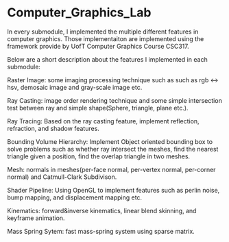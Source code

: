 # Computer_Graphics_Lab

In every submodule, I implemented the multiple different features in computer graphics. Those implementaiton are implemented using the framework provide by UofT Computer Graphics Course CSC317.

Below are a short description about the features I implemented in each submodule:

Raster Image: some imaging processing technique such as such as rgb <-> hsv, demosaic image and gray-scale image etc.

Ray Casting: image order rendering technique and some simple intersection test between ray and simple shape(Sphere, triangle, plane etc.).

Ray Tracing: Based on the ray casting feature, implement reflection, refraction, and shadow features.

Bounding Volume Hierarchy: Implement Object oriented bounding box to solve problems such as whether ray intersect the meshes, find the nearest triangle given a position, 
find the overlap triangle in two meshes.

Mesh: normals in meshes(per-face normal, per-vertex normal, per-corner normal) and Catmull-Clark Subdivison.

Shader Pipeline: Using OpenGL to implement features such as perlin noise, bump mapping, and displacement mapping etc.

Kinematics: forward&inverse kinematics, linear blend skinning, and keyframe animation.

Mass Spring Sytem: fast mass-spring system using sparse matrix.
